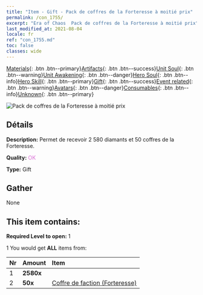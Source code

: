 ```yaml
---
title: "Item - Gift - Pack de coffres de la Forteresse à moitié prix"
permalink: /con_1755/
excerpt: "Era of Chaos  Pack de coffres de la Forteresse à moitié prix"
last_modified_at: 2021-08-04
locale: fr
ref: "con_1755.md"
toc: false
classes: wide
---
```

 [Materials](/ItemsFR/){: .btn .btn--primary}[Artifacts](/ItemsFR/Artifacts/){: .btn .btn--success}[Unit Soul](/ItemsFR/UnitSoul/){: .btn .btn--warning}[Unit Awakening](/ItemsFR/UnitAwakening/){: .btn .btn--danger}[Hero Soul](/ItemsFR/HeroSoul/){: .btn .btn--info}[Hero Skill](/ItemsFR/HeroSkill/){: .btn .btn--primary}[Gift](/ItemsFR/Gift/){: .btn .btn--success}[Event related](/ItemsFR/Events/){: .btn .btn--warning}[Avatars](/ItemsFR/Avatars/){: .btn .btn--danger}[Consumables](/ItemsFR/Consumables/){: .btn .btn--info}[Unknown](/ItemsFR/Unknown/){: .btn .btn--primary}

 ![Pack de coffres de la Forteresse à moitié prix](/images/t/i_907196.png)

## Détails
 **Description:** Permet de recevoir 2 580 diamants et 50 coffres de la Forteresse.

 **Quality:** <span style="color: #DA70D6">OK</span>

 **Type:** Gift

## Gather

  None

## This item contains:

 **Required Level to open:** 1

 1 You would get **ALL** items  from:

  | Nr | Amount |     Item    |
  |:---|:-------|:------------|
  | 1 |  **2580x** | <i class="fas fa-gem"/> |  | 
  | 2 |  **50x** | [Coffre de faction (Forteresse)](/ItemsFR/con_1277/) |  | 
